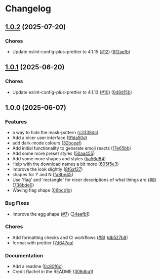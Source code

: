 # Changelog

## [1.0.2](https://github.com/aimeerivers/queermoji/compare/v1.0.1...v1.0.2) (2025-07-20)


### Chores

* Update eslint-config-plus-prettier to 4.1.15 ([#12](https://github.com/aimeerivers/queermoji/issues/12)) ([9f2aefb](https://github.com/aimeerivers/queermoji/commit/9f2aefb9c07de9b97dab41d42b6451a029f4fa20))

## [1.0.1](https://github.com/aimeerivers/queermoji/compare/v1.0.0...v1.0.1) (2025-06-20)


### Chores

* Update eslint-config-plus-prettier to 4.1.13 ([#10](https://github.com/aimeerivers/queermoji/issues/10)) ([0d8d15b](https://github.com/aimeerivers/queermoji/commit/0d8d15b820a3228a13c38b1454783482b5c05f25))

## 1.0.0 (2025-06-07)


### Features

* a way to hide the mask-pattern ([c3338dc](https://github.com/aimeerivers/queermoji/commit/c3338dcdcacac8f86a52514bec3829d5093bf248))
* Add a nicer user interface ([91da50d](https://github.com/aimeerivers/queermoji/commit/91da50d3c2202d3ff08626c8e5fdf1ebbed32b73))
* add dark-mode colours ([32bceaf](https://github.com/aimeerivers/queermoji/commit/32bceaff372f30246ef536f549306697eb66e8b3))
* Add initial functionality to generate emoji reacts ([17e65bb](https://github.com/aimeerivers/queermoji/commit/17e65bb6d58c45e4089d4e06c6269ee258227356))
* Add some more preset styles ([50aa455](https://github.com/aimeerivers/queermoji/commit/50aa455c83c3f808cb7a32a53eca4e60a6a31840))
* Add some more shapes and styles ([ba56d84](https://github.com/aimeerivers/queermoji/commit/ba56d843f3fd604f5029f1287663117b5ad6987b))
* Help with the download names a bit more ([605f5e3](https://github.com/aimeerivers/queermoji/commit/605f5e33a23c236eecb0e83405996a20864f2758))
* Improve the look slightly ([8f6af27](https://github.com/aimeerivers/queermoji/commit/8f6af27e50837611924fbce53ff61cd29d2900e9))
* shapes for Y and N ([fa8be45](https://github.com/aimeerivers/queermoji/commit/fa8be4566560608ee7ef2851a722ffc24b49e27d))
* Use 'flag' and 'rectangle' for nicer descriptions of what things are ([#6](https://github.com/aimeerivers/queermoji/issues/6)) ([738bde0](https://github.com/aimeerivers/queermoji/commit/738bde03a5887878da89dcd8eb6916247dbb3bf5))
* Waving flag shape ([06bcb1d](https://github.com/aimeerivers/queermoji/commit/06bcb1d79795ec66ec9f8840d76cf7d961223f23))


### Bug Fixes

* Improve the egg shape ([#7](https://github.com/aimeerivers/queermoji/issues/7)) ([34eefb1](https://github.com/aimeerivers/queermoji/commit/34eefb164344bd3db0a3a8b68508ca437fae39dc))


### Chores

* Add formatting checks and CI workflows ([#8](https://github.com/aimeerivers/queermoji/issues/8)) ([db527b8](https://github.com/aimeerivers/queermoji/commit/db527b886242b69b5570ae304972e42eb1f66b87))
* format with prettier ([7d647ea](https://github.com/aimeerivers/queermoji/commit/7d647ea69b7c6bfc0b62f3bf23bd317c5a9cb12b))


### Documentation

* Add a readme ([0c80f6c](https://github.com/aimeerivers/queermoji/commit/0c80f6c34e5fe97f961a77a871d131256caaa24d))
* Credit Rachel in the README ([306dba1](https://github.com/aimeerivers/queermoji/commit/306dba18d489d966c34a08d0c9d8086686ca0f2a))
